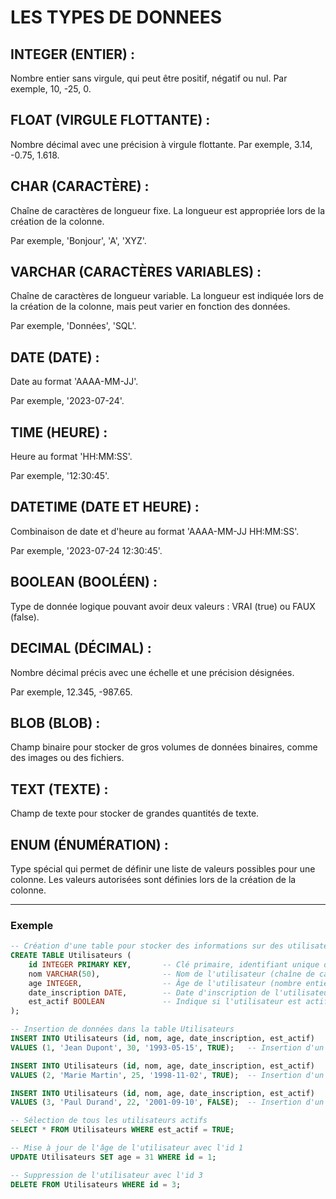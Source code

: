 # LES TYPES DE DONNEES 

## INTEGER (ENTIER) : 
Nombre entier sans virgule, qui peut être positif, négatif ou nul. Par exemple, 10, -25, 0.

## FLOAT (VIRGULE FLOTTANTE) : 
Nombre décimal avec une précision à virgule flottante. Par exemple, 3.14, -0.75, 1.618.

## CHAR (CARACTÈRE) : 
Chaîne de caractères de longueur fixe. La longueur est appropriée lors de la création de la colonne.

 Par exemple, 'Bonjour', 'A', 'XYZ'.

## VARCHAR (CARACTÈRES VARIABLES) : 
Chaîne de caractères de longueur variable. La longueur est indiquée lors de la création de la colonne, mais peut varier en fonction des données. 

Par exemple, 'Données', 'SQL'.

## DATE (DATE) : 
Date au format 'AAAA-MM-JJ'. 

Par exemple, '2023-07-24'.

## TIME (HEURE) : 

Heure au format 'HH:MM:SS'. 

Par exemple, '12:30:45'.

## DATETIME (DATE ET HEURE) : 
Combinaison de date et d'heure au format 'AAAA-MM-JJ HH:MM:SS'. 

Par exemple, '2023-07-24 12:30:45'.

## BOOLEAN (BOOLÉEN) : 
Type de donnée logique pouvant avoir deux valeurs : VRAI (true) ou FAUX (false).

## DECIMAL (DÉCIMAL) : 
Nombre décimal précis avec une échelle et une précision désignées. 

Par exemple, 12.345, -987.65.

## BLOB (BLOB) : 

Champ binaire pour stocker de gros volumes de données binaires, comme des images ou des fichiers.

## TEXT (TEXTE) : 
Champ de texte pour stocker de grandes quantités de texte.

## ENUM (ÉNUMÉRATION) : 
Type spécial qui permet de définir une liste de valeurs possibles pour une colonne. Les valeurs autorisées sont définies lors de la création de la colonne.

----

### Exemple 
```sql
-- Création d'une table pour stocker des informations sur des utilisateurs
CREATE TABLE Utilisateurs (
    id INTEGER PRIMARY KEY,       -- Clé primaire, identifiant unique de l'utilisateur
    nom VARCHAR(50),              -- Nom de l'utilisateur (chaîne de caractères jusqu'à 50 caractères)
    age INTEGER,                  -- Âge de l'utilisateur (nombre entier)
    date_inscription DATE,        -- Date d'inscription de l'utilisateur (format 'AAAA-MM-JJ')
    est_actif BOOLEAN             -- Indique si l'utilisateur est actif (VRAI ou FAUX)
);

-- Insertion de données dans la table Utilisateurs
INSERT INTO Utilisateurs (id, nom, age, date_inscription, est_actif)
VALUES (1, 'Jean Dupont', 30, '1993-05-15', TRUE);   -- Insertion d'un utilisateur actif

INSERT INTO Utilisateurs (id, nom, age, date_inscription, est_actif)
VALUES (2, 'Marie Martin', 25, '1998-11-02', TRUE);  -- Insertion d'un autre utilisateur actif

INSERT INTO Utilisateurs (id, nom, age, date_inscription, est_actif)
VALUES (3, 'Paul Durand', 22, '2001-09-10', FALSE);  -- Insertion d'un utilisateur inactif

-- Sélection de tous les utilisateurs actifs
SELECT * FROM Utilisateurs WHERE est_actif = TRUE;

-- Mise à jour de l'âge de l'utilisateur avec l'id 1
UPDATE Utilisateurs SET age = 31 WHERE id = 1;

-- Suppression de l'utilisateur avec l'id 3
DELETE FROM Utilisateurs WHERE id = 3;
```